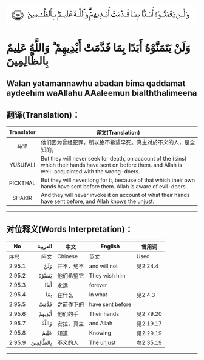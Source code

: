 ![002:095](images/002_095.gif)

#  وَلَنْ يَتَمَنَّوْهُ أَبَدًا بِمَا قَدَّمَتْ أَيْدِيهِمْ ۗ وَاللَّهُ عَلِيمٌ بِالظَّالِمِينَ 

## Walan yatamannawhu abadan bima qaddamat aydeehim waAllahu AAaleemun bialththalimeena

## 翻译(Translation)：

| Translator | 译文(Translation)                                            |
|:----------:| ------------------------------------------------------------ |
| 马坚       | 他们因为曾经犯罪，所以绝不希望早死。真主对於不义的人，是全知的。 |
| YUSUFALI   | But they will never seek for death, on account of the (sins) which their hands have sent on before them. and Allah is well-acquainted with the wrong-doers. |
| PICKTHAL   | But they will never long for it, because of that which their own hands have sent before them. Allah is aware of evil-doers. |
| SHAKIR     | And they will never invoke it on account of what their hands have sent before, and Allah knows the unjust. |

---

## 对位释义(Words Interpretation)：

| No     |   العربية | 中文       | English          | 曾用词    |
| ------ | --------: | ---------- | ---------------- | --------- |
| 序号   |      阿文 | Chinese    | 英文             | Used      |
| 2:95.1 |       وَلَنْ | 并不，绝不 | and will not     | 见2:24.4  |
| 2:95.2 |    يَتَمَنَّوْهُ | 他们希望它 | They wish him    |           |
| 2:95.3 |      أَبَدًا | 永远       | forever          |           |
| 2:95.4 |       بِمَا | 在什么     | in what          | 见2:4.3   |
| 2:95.5 |      قَدَّمَتْ | 之前作下的 | have sent before |           |
| 2:95.6 |    أَيْدِيهِمْ | 他们的手   | Their hands      | 见2:79.20 |
| 2:95.7 |     وَاللَّهُ | 安拉，真主 | and Allah        | 见2:19.17 |
| 2:95.8 |      عَلِيمٌ | 知道       | Knowing          | 见2:29.19 |
| 2:95.9 | بِالظَّالِمِينَ | 不义的人   | The unjust       | 参2:35.19 |

---
